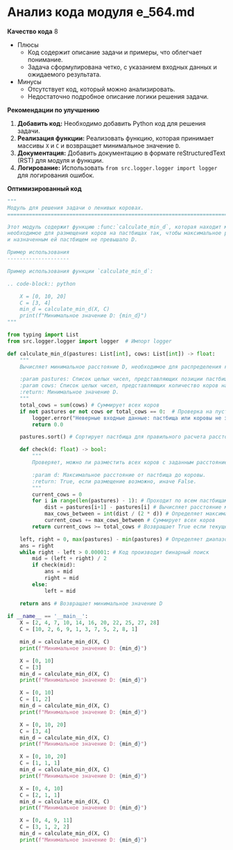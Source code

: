 # Анализ кода модуля e_564.md

**Качество кода**
8
-  Плюсы
    - Код содержит описание задачи и примеры, что облегчает понимание.
    - Задача сформулирована четко, с указанием входных данных и ожидаемого результата.
-  Минусы
    - Отсутствует код, который можно анализировать.
    - Недостаточно подробное описание логики решения задачи.

**Рекомендации по улучшению**
1. **Добавить код:** Необходимо добавить Python код для решения задачи.
2. **Реализация функции:** Реализовать функцию, которая принимает массивы `X` и `C` и возвращает минимальное значение `D`.
3. **Документация:** Добавить документацию в формате reStructuredText (RST) для модуля и функции.
4. **Логирование:** Использовать `from src.logger.logger import logger` для логирования ошибок.

**Оптимизированный код**
```python
"""
Модуль для решения задачи о ленивых коровах.
=========================================================================================

Этот модуль содержит функцию :func:`calculate_min_d`, которая находит минимальное расстояние D,
необходимое для размещения коров на пастбищах так, чтобы максимальное расстояние между любой коровой
и назначенным ей пастбищем не превышало D.

Пример использования
--------------------

Пример использования функции `calculate_min_d`:

.. code-block:: python

    X = [0, 10, 20]
    C = [3, 4]
    min_d = calculate_min_d(X, C)
    print(f"Минимальное значение D: {min_d}")
"""

from typing import List
from src.logger.logger import logger  # Импорт logger

def calculate_min_d(pastures: List[int], cows: List[int]) -> float:
    """
    Вычисляет минимальное расстояние D, необходимое для распределения коров по пастбищам.

    :param pastures: Список целых чисел, представляющих позиции пастбищ.
    :param cows: Список целых чисел, представляющих количество коров на каждом пастбище.
    :return: Минимальное значение D.
    """
    total_cows = sum(cows) # Суммирует всех коров
    if not pastures or not cows or total_cows == 0:  # Проверка на пустые данные или отсутствие коров
        logger.error("Неверные входные данные: пастбища или коровы не заданы или нет коров")
        return 0.0

    pastures.sort() # Сортирует пастбища для правильного расчета расстояний

    def check(d: float) -> bool:
        """
        Проверяет, можно ли разместить всех коров с заданным расстоянием d.

        :param d: Максимальное расстояние от пастбища до коровы.
        :return: True, если размещение возможно, иначе False.
        """
        current_cows = 0
        for i in range(len(pastures) - 1): # Проходит по всем пастбищам
            dist = pastures[i+1] - pastures[i] # Вычисляет расстояние между текущим и следующим пастбищем
            max_cows_between = int(dist / (2 * d)) # Определяет максимальное количество коров, которое может поместиться между пастбищами
            current_cows += max_cows_between # Суммирует всех коров
        return current_cows >= total_cows # Возвращает True если текущее количество коров больше или равно общему количеству

    left, right = 0, max(pastures) - min(pastures) # Определяет диапазон для бинарного поиска
    ans = right
    while right - left > 0.00001: # Код производит бинарный поиск
        mid = (left + right) / 2
        if check(mid):
            ans = mid
            right = mid
        else:
            left = mid

    return ans # Возвращает минимальное значение D
    
if __name__ == '__main__':
    X = [2, 4, 7, 10, 14, 16, 20, 22, 25, 27, 28]
    C = [10, 2, 6, 9, 1, 3, 7, 5, 2, 8, 1]

    min_d = calculate_min_d(X, C)
    print(f"Минимальное значение D: {min_d}")

    X = [0, 10]
    C = [3]
    min_d = calculate_min_d(X, C)
    print(f"Минимальное значение D: {min_d}")

    X = [0, 10]
    C = [1, 2]
    min_d = calculate_min_d(X, C)
    print(f"Минимальное значение D: {min_d}")

    X = [0, 10, 20]
    C = [3, 4]
    min_d = calculate_min_d(X, C)
    print(f"Минимальное значение D: {min_d}")

    X = [0, 10, 20]
    C = [1, 1, 1]
    min_d = calculate_min_d(X, C)
    print(f"Минимальное значение D: {min_d}")

    X = [0, 4, 10]
    C = [2, 1, 1]
    min_d = calculate_min_d(X, C)
    print(f"Минимальное значение D: {min_d}")

    X = [0, 4, 9, 11]
    C = [3, 1, 2, 2]
    min_d = calculate_min_d(X, C)
    print(f"Минимальное значение D: {min_d}")
```